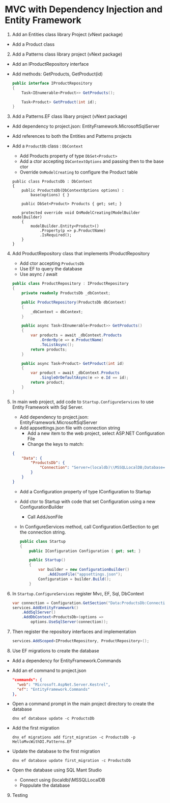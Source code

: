 # MVC with Dependency Injection and Entity Framework

1. Add an Entities class library Project (vNext package)
  - Add a Product class

2. Add a Patterns class library project (vNext package)
  - Add an IProductRepository interface
  - Add methods: GetProducts, GetProduct(id)

    ```csharp
    public interface IProductRepository
    {
        Task<IEnumerable<Product>> GetProducts();

        Task<Product> GetProduct(int id);
    }
    ```

3. Add a Patterns.EF class libary project (vNext package)
  - Add dependency to project.json: EntityFramework.MicrosoftSqlServer
  - Add references to both the Entities and Patterns projects
  - Add a `ProductDb` class : `DbContext`
    + Add Products property of type `DbSet<Product>`
    + Add a ctor accepting `DbContextOptions` and passing
      then to the base ctor
    + Override `OnModelCreating` to configure the Product table

    ```charp
    public class ProductsDb : DbContext
    {
        public ProductsDb(DbContextOptions options) :
            base(options) { }

        public DbSet<Product> Products { get; set; }

        protected override void OnModelCreating(ModelBuilder modelBuilder)
        {
            modelBuilder.Entity<Product>()
                .Property(p => p.ProductName)
                .IsRequired();
        }
    }
    ```

4. Add ProductRepository class that implements IProductRepository
    + Add ctor accepting `ProductsDb`
    + Use EF to query the database
    + Use async / await
    
    ```csharp
    public class ProductRepository : IProductRepository
    {
        private readonly ProductsDb _dbContext;

        public ProductRepository(ProductsDb dbContext)
        {
            _dbContext = dbContext;
        }

        public async Task<IEnumerable<Product>> GetProducts()
        {
            var products = await _dbContext.Products
                .OrderBy(e => e.ProductName)
                .ToListAsync();
            return products;
        }

        public async Task<Product> GetProduct(int id)
        {
            var product = await _dbContext.Products
                .SingleOrDefaultAsync(e => e.Id == id);
            return product;
        }
    }
    ```    

5. In main web project, add code to `Startup.ConfigureServices`
   to use Entity Framework with Sql Server.
    - Add dependency to project.json: EntityFramework.MicrosoftSqlServer
    - Add appsettings.json file with connection string
      + Add a new item to the web project, select ASP.NET Configuration File
      + Change the keys to match:
      
    ```json
    {
        "Data": {
            "ProductsDb": {
                "Connection": "Server=(localdb)\\MSSQLLocalDB;Database=ProductsDb;Trusted_Connection=True;"
            }
        }
    }
    ```
      
    - Add a Configuration property of type IConfiguration to Startup
    - Add ctor to Startup with code that set Configuration
      using a new ConfigurationBuilder
      + Call AddJsonFile

    - In ConfigureServices method, call Configuration.GetSection
      to get the connection string.
    
        ```csharp
        public class Startup
        {
            public IConfiguration Configuration { get; set; }

            public Startup()
            {
                var builder = new ConfigurationBuilder()
                    .AddJsonFile("appsettings.json");
                Configuration = builder.Build();
            }
        ```  

6. In `Startup.ConfigureServices` register Mvc, EF, Sql, DbContext

    ```csharp
    var connection = Configuration.GetSection("Data:ProductsDb:Connection").Value;
    services.AddEntityFramework()
        .AddSqlServer()
        .AddDbContext<ProductsDb>(options =>
            options.UseSqlServer(connection));
    ```

7. Then register the repository interfaces and implementation

    ```csharp
    services.AddScoped<IProductRepository, ProductRepository>();
    ```

8. Use EF migrations to create the database
  - Add a dependency for EntityFramework.Commands
  - Add an ef command to project.json

    ```json
    "commands": {
      "web": "Microsoft.AspNet.Server.Kestrel",
      "ef": "EntityFramework.Commands"
    },
    ```

  - Open a command prompt in the main project directory to create the database

    ```shell
    dnx ef database update -c ProductsDb
    ```

  - Add the first migration

    ```shell
    dnx ef migrations add first_migration -c ProductsDb -p HelloMvcWithDI.Patterns.EF
    ```

  - Update the database to the first migration

    ```shell
    dnx ef database update first_migration -c ProductsDb
    ```

  - Open the database using SQL Mant Studio
    + Connect using (localdb)\MSSQLLocalDB
    + Poppulate the database

9. Testing
